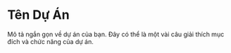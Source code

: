 # Tên Dự Án

Mô tả ngắn gọn về dự án của bạn. Đây có thể là một vài câu giải thích mục đích và chức năng của dự án.
